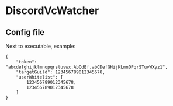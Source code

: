 # DiscordVcWatcher

## Config file

Next to executable, example:

```
{
    "token": "abcdefghijklmnopqrstuvwx.AbCdEf.abCDefGHijKLmnOPqrSTuvWXyz1",
    "targetGuild": 123456789012345678,
    "userWhitelist": [
        123456789012345678,
        123456789012345678
    ]
}
```